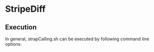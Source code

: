 # StripeDiff

Execution
----------
In general, strapCalling.sh can be executed by following command line options:

